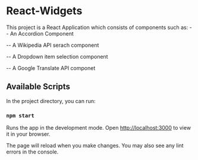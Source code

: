 # React-Widgets

This project is a React Application which consists of components such as:
-- An Accordion Component

-- A Wikipedia API serach component

-- A Dropdown item selection component

-- A Google Translate API componet

## Available Scripts

In the project directory, you can run:

### `npm start`

Runs the app in the development mode.
Open [http://localhost:3000](http://localhost:3000) to view it in your browser.

The page will reload when you make changes.
You may also see any lint errors in the console.
